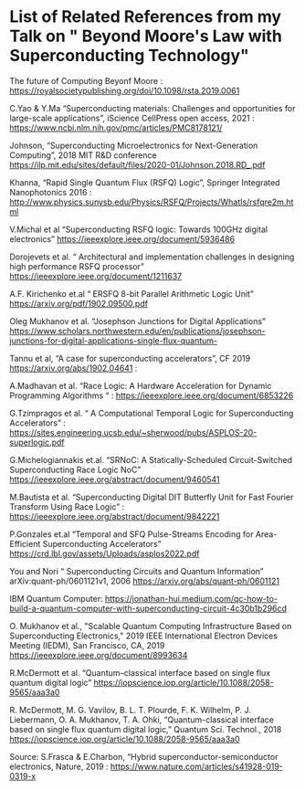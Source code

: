 # List of Related References from my Talk on " Beyond Moore's Law with Superconducting Technology"

The future of Computing Beyonf Moore : https://royalsocietypublishing.org/doi/10.1098/rsta.2019.0061

C.Yao & Y.Ma “Superconducting materials: Challenges and opportunities for large-scale applications”, iScience CellPress open access, 2021 :  https://www.ncbi.nlm.nih.gov/pmc/articles/PMC8178121/ 

Johnson, “Superconducting Microelectronics for Next-Generation Computing”, 2018 MIT R&D conference https://ilp.mit.edu/sites/default/files/2020-01/Johnson.2018.RD_.pdf 

Khanna, “Rapid Single Quantum Flux (RSFQ) Logic”, Springer Integrated Nanophotonics 2016 : http://www.physics.sunysb.edu/Physics/RSFQ/Projects/WhatIs/rsfqre2m.html


V.Michal et al “Superconducting RSFQ logic: Towards 100GHz digital electronics” https://ieeexplore.ieee.org/document/5936486 

Dorojevets et al. “ Architectural and implementation challenges in designing high performance RSFQ processor”  https://ieeexplore.ieee.org/document/1211637

A.F. Kirichenko et.al  “ ERSFQ 8-bit Parallel Arithmetic Logic Unit” https://arxiv.org/pdf/1902.09500.pdf


Oleg Mukhanov et al. “Josephson Junctions for Digital Applications” https://www.scholars.northwestern.edu/en/publications/josephson-junctions-for-digital-applications-single-flux-quantum-

Tannu et al, “A case for superconducting accelerators”, CF 2019 https://arxiv.org/abs/1902.04641 : 

A.Madhavan et al. “Race Logic: A Hardware Acceleration  for Dynamic Programming Algorithms “ : https://ieeexplore.ieee.org/document/6853226

G.Tzimpragos et al. “ A Computational Temporal Logic for Superconducting Accelerators” : https://sites.engineering.ucsb.edu/~sherwood/pubs/ASPLOS-20-superlogic.pdf

G.Michelogiannakis et.al. “SRNoC: A Statically-Scheduled Circuit-Switched Superconducting Race Logic NoC” https://ieeexplore.ieee.org/abstract/document/9460541

M.Bautista et al. “Superconducting Digital DIT Butterfly Unit for Fast Fourier Transform Using Race Logic” : https://ieeexplore.ieee.org/abstract/document/9842221

P.Gonzales et.al “Temporal and SFQ Pulse-Streams Encoding for Area-Efficient Superconducting Accelerators” https://crd.lbl.gov/assets/Uploads/asplos2022.pdf

You and Nori “ Superconducting Circuits and Quantum Information” arXiv:quant-ph/0601121v1, 2006 https://arxiv.org/abs/quant-ph/0601121


IBM Quantum Computer:  https://jonathan-hui.medium.com/qc-how-to-build-a-quantum-computer-with-superconducting-circuit-4c30b1b296cd


O. Mukhanov et al., "Scalable Quantum Computing Infrastructure Based on Superconducting Electronics," 2019 IEEE International Electron Devices Meeting (IEDM), San Francisco, CA, 2019 https://ieeexplore.ieee.org/document/8993634

R.McDermott et al. “Quantum–classical interface based on single flux quantum digital logic” https://iopscience.iop.org/article/10.1088/2058-9565/aaa3a0

R. McDermott, M. G. Vavilov, B. L. T. Plourde, F. K. Wilhelm, P. J. Liebermann, O. A. Mukhanov, T. A. Ohki, “Quantum-classical interface based on single flux quantum digital logic,” Quantum Sci. Technol., 2018 https://iopscience.iop.org/article/10.1088/2058-9565/aaa3a0

Source: S.Frasca & E.Charbon, “Hybrid superconductor-semiconductor electronics, Nature, 2019 : https://www.nature.com/articles/s41928-019-0319-x






